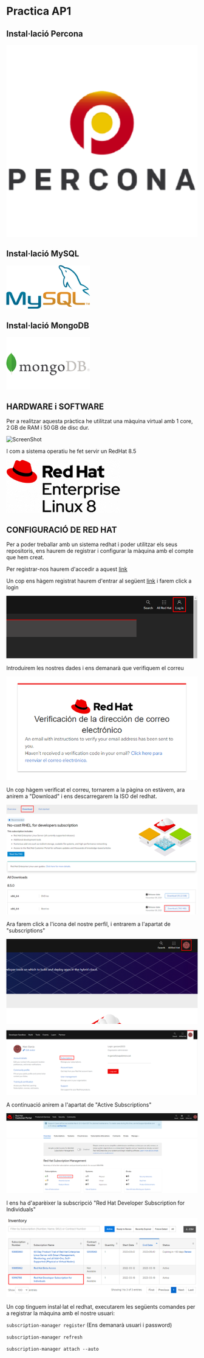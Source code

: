 # Practica AP1

## Instal·lació Percona

<a href="https://github.com/MarcGarcia03/Bases-de-dades/tree/main/Ap1/Instalacio-Percona"><img src="imgs/percona_logo.png" width="1080"></a>

## Instal·lació MySQL

<a href="https://github.com/MarcGarcia03/Bases-de-dades/tree/main/Ap1/Instalacio-MySQL"><img src="imgs/MySQL-logo.png" width="220"></a>

## Instal·lació MongoDB

<a href="https://github.com/MarcGarcia03/Bases-de-dades/tree/main/Ap1/Instalacio-MongoDB"><img src="imgs/MongoDB_logo.png" width="220"></a>

## HARDWARE i SOFTWARE
Per a realitzar aquesta pràctica he utilitzat una màquina virtual amb 1 core, 2 GB de RAM i 50 GB de disc dur.

![ScreenShot](imgs/màquina.png)

I com a sistema operatiu he fet servir un RedHat 8.5

<img src="imgs/RedHat.png" width="300">

## CONFIGURACIÓ DE RED HAT

Per a poder treballar amb un sistema redhat i poder utilitzar els seus repositoris, ens haurem de registrar i configurar la màquina amb el compte que hem creat.

Per registrar-nos haurem d'accedir a aquest <a href="https://sso.redhat.com/auth/realms/redhat-external/protocol/openid-connect/auth?client_id=rhd-web&redirect_uri=https%3A%2F%2Fdevelopers.redhat.com%2Fproducts%2Frhel%2Fgetting-started%3Fsuccess%3Dtrue%26tcWhenSigned%3DJanuary%2B1%252C%2B1970%26tcWhenEnds%3DJanuary%2B1%252C%2B1970%26tcEndsIn%3D0%26tcDuration%3D365%26tcDownloadFileName%3Drhel-8.5-x86_64-boot.iso%26tcRedirect%3D5000%26tcSrcLink%3Dhttps%253A%252F%252Fdevelopers.redhat.com%252Fcontent-gateway%252Fcontent%252Forigin%252Ffiles%252Fsha256%252F61%252F61fe463758f6ee9b21c4d6698671980829ca4f747a066d556fa0e5eefc45382c%252Frhel-8.5-x86_64-boot.iso%26p%3DProduct%253A%2BRed%2BHat%2BEnterprise%2BLinux%26pv%3D8.5.0%26tcDownloadURL%3Dhttps%253A%252F%252Faccess.cdn.redhat.com%252Fcontent%252Forigin%252Ffiles%252Fsha256%252F61%252F61fe463758f6ee9b21c4d6698671980829ca4f747a066d556fa0e5eefc45382c%252Frhel-8.5-x86_64-boot.iso%253F_auth_%253D1647533589_813fe179a86ae89a9285e143dc2beadd&state=4e04cc97-2084-4c6a-a0db-3dc0b744d537&response_mode=fragment&response_type=code&scope=openid&nonce=54fb3d33-6bfb-4c5c-8acf-937e38994f6a"> link </a>


Un cop ens hàgem registrat haurem d'entrar al següent <a href="https://developers.redhat.com/">link</a> i farem click a login

![ScreenShot](imgs/iniciar_sessio_redhat.png)

Introduirem les nostres dades i ens demanarà que verifiquem el correu

![ScreenShot](imgs/verificar_redhat.png)

Un cop hàgem verificat el correu, tornarem a la pàgina on estàvem, ara anirem a "Download" i ens descarregarem la ISO del redhat.

![ScreenShot](imgs/iso_redhat.png)

Ara farem click a l'icona del nostre perfil, i entrarem a l'apartat de "subscriptions"

![ScreenShot](imgs/perfil_redhat.png)

![ScreenShot](imgs/subscriptions_redhat.png)

A continuació anirem a l'apartat de "Active Subscriptions"

![ScreenShot](imgs/subs_activas_redhat.png)

I ens ha d'aparèixer la subscripció "Red Hat Developer Subscription for Individuals"

![ScreenShot](imgs/subs_ok_redhat.png)

Un cop tinguem instal·lat el redhat, executarem les següents comandes per a registrar la màquina amb el nostre usuari:

`subscription-manager register` (Ens demanarà usuari i password)

`subscription-manager refresh`

`subscription-manager attach --auto`
